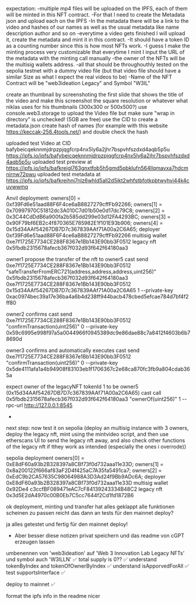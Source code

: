 expectation:
-multiple mp4 files will be uploaded on the IPFS, each of them will be minted in this NFT contract.
-For that I need to create the Metadata json and upload each on the IPFS
-In the metadata there will be a link to the video and hashes of our names as well as the usual metadata like name description author and so on
-everytime a video gets finished I will upload it, create the metadata and mint it in this contract.
-It should have a token ID as a counting number since this is how most NFTs work.
-I guess I make the minting process very customizable that everytime I mint I input the URL of the metadata with the minting call manually
-the owner of the NFTs will be the multisig wallets address.
-all that should be throughouthly tested on the sepolia testnet with a dummy video file (but that video file should have a similar Size as what I expect the real videos to be)
-Name of the NFT Contract will be "web3ideation Legacy" and Symbol "W3IL"


create an thumbnail by screenshoting the first slide that shows the title of the video and make this screenshot the square resolution or whatever what niklas uses for his thumbnails (300x300 or 500x500?)
use console.web3.storage to upload the Video file but make sure "wrap in directory" is unchecked! (5GB are free)
use the CID to create a metadata.json
create hash of names (for example with this website https://keccak-256.4tools.net/) and double check the hash



uploaded test Video at CID bafybeicqeknnmjdrpzpjqgfcrp4nx5ly6a2jhr7bspvhfszdxd4aqb5p5u
https://ipfs.io/ipfs/bafybeicqeknnmjdrpzpjqgfcrp4nx5ly6a2jhr7bspvhfszdxd4aqb5p5u
uploaded test preview at
https://ipfs.io/ipfs/bafkreigl763gnxtfob5h5gmd5pbklufn564llqmavxa7hdcmnirnw72pwu
uploaded test metadata at
https://ipfs.io/ipfs/bafkreihnj7nlz6whld5all2d5ikt2whfstbfotkpbtwyhvi44k4cuvwwmq


Anvil deployment:
owners[0] = 0xf39Fd6e51aad88F6F4ce6aB8827279cffFb92266;
owners[1] = 0x70997970C51812dc3A010C7d01b50e0d17dc79C8;
owners[2] = 0x3C44CdDdB6a900fa2b585dd299e03d12FA4293BC;
owners[3] = 0x90F79bf6EB2c4f870365E785982E1f101E93b906;
owners[4] = 0x15d34AAf54267DB7D7c367839AAf71A00a2C6A65;
deployer 0xf39Fd6e51aad88F6F4ce6aB8827279cffFb92266
multisig wallet 0xe7f1725E7734CE288F8367e1Bb143E90bb3F0512
legacy nft 0x5fbdb2315678afecb367f032d93f642f64180aa3


owner1 propose the transfer of the nft to owner5 
cast send 0xe7f1725E7734CE288F8367e1Bb143E90bb3F0512 "safeTransferFromERC721(address,address,address,uint256)" 0x5fbdb2315678afecb367f032d93f642f64180aa3 0xe7f1725E7734CE288F8367e1Bb143E90bb3F0512 0x15d34AAf54267DB7D7c367839AAf71A00a2C6A65 1 --private-key 0xac0974bec39a17e36ba4a6b4d238ff944bacb478cbed5efcae784d7bf4f2ff80

owner2 confirms
cast send 0xe7f1725E7734CE288F8367e1Bb143E90bb3F0512 "confirmTransaction(uint256)" 0 --private-key 0x59c6995e998f97a5a0044966f0945389dc9e86dae88c7a8412f4603b6b78690d

owner3 confirms and automatically executes
cast send 0xe7f1725E7734CE288F8367e1Bb143E90bb3F0512 "confirmTransaction(uint256)" 0 --private-key 0x5de4111afa1a4b94908f83103eb1f1706367c2e68ca870fc3fb9a804cdab365a

expect owner of the legacyNFT tokenId 1 to be owner5 (0x15d34AAf54267DB7D7c367839AAf71A00a2C6A65)
cast call 0x5fbdb2315678afecb367f032d93f642f64180aa3 "ownerOf(uint256)" 1 --rpc-url http://127.0.0.1:8545

-

next step: now test it on sepolia (deploy an multisig instance with 3 owners, deploy the legacy nft, mint using the mintvideo script, and then use etherscans UI to send the legacy nft away, and also check other functions of the legacy nft if tthey work as intended (especially the ones i overrode))



sepolia deployment
owners[0] = 0xE8dF60a93b2B328397a8CBf73f0d732aaa11e33D;
owners[1] = 0x8a200122f666af83aF2D4f425aC7A35fa5491ca7;
owners[2] = 0xEdC9b2CA57635C98064988A3D3Ad24f9Bb9ADc6A;
deployer 0xE8dF60a93b2B328397a8CBf73f0d732aaa11e33D
multisig wallet 0x92De4 c3ccfBF089471eAC7cF84139243334B48C2
legacy nft 0x3d5E2dA4970c00B0Eb7C5cc7644f2Cd1fd1872B6


ok deployment, minting und transfer hat alles geklappt
alle funktionen scheinen zu passen
reicht das dann an tests für den mainnet deploy?

ja alles getestet und fertig für den mainnet deploy!
- Aber besser diese notizen privat speichern und das readme von cGPT erzeugen lassen

umbenennen von 'web3ideation' auf 'Web 3 Innovation Lab Legacy NFTs' und symbol auch 'W3ILLN' ✅
total supply is 0?? ✅
understand tokenByIndex and tokenOfOwnerByIndex ✅
understand isApporvedForAll ✅
test supportsInterface ✅

deploy to mainnet ✅

format the ipfs info in the readme nicer
